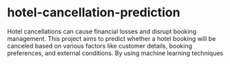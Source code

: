 # hotel-cancellation-prediction
Hotel cancellations can cause financial losses and disrupt booking management. This project aims to predict whether a hotel booking will be canceled based on various factors like customer details, booking preferences, and external conditions. By using machine learning techniques

